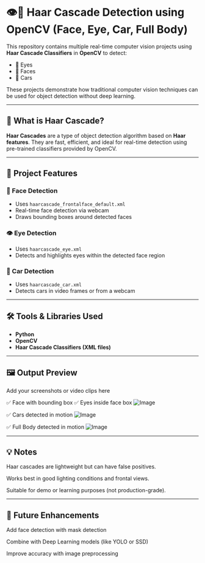 # 👁️🚗 Haar Cascade Detection using OpenCV (Face, Eye, Car, Full Body)

This repository contains multiple real-time computer vision projects using **Haar Cascade Classifiers** in **OpenCV** to detect:

- 👀 Eyes  
- 🙂 Faces  
- 🚗 Cars  

These projects demonstrate how traditional computer vision techniques can be used for object detection without deep learning.

---

## 📌 What is Haar Cascade?

**Haar Cascades** are a type of object detection algorithm based on **Haar features**. They are fast, efficient, and ideal for real-time detection using pre-trained classifiers provided by OpenCV.

---

## 🎯 Project Features

### 🙂 Face Detection
- Uses `haarcascade_frontalface_default.xml`
- Real-time face detection via webcam
- Draws bounding boxes around detected faces

### 👁️ Eye Detection
- Uses `haarcascade_eye.xml`
- Detects and highlights eyes within the detected face region

### 🚗 Car Detection
- Uses `haarcascade_car.xml`
- Detects cars in video frames or from a webcam

---

## 🛠 Tools & Libraries Used

- **Python**
- **OpenCV**
- **Haar Cascade Classifiers (XML files)**

---

## 🖼️ Output Preview
Add your screenshots or video clips here

✅ Face with bounding box
✅ Eyes inside face box
![Image](https://github.com/user-attachments/assets/6f6a88b2-33ad-4a9c-ba9f-0920f559f144)

✅ Cars detected in motion
![Image](https://github.com/user-attachments/assets/7bf2716c-565a-4fdc-8860-060756fda538)

✅ Full Body detected in motion
![Image](https://github.com/user-attachments/assets/2f3a8447-94ac-4673-b79b-10be2b06fca4)

---

## 💡 Notes
Haar cascades are lightweight but can have false positives.

Works best in good lighting conditions and frontal views.

Suitable for demo or learning purposes (not production-grade).

---

## 🔮 Future Enhancements
Add face detection with mask detection

Combine with Deep Learning models (like YOLO or SSD)

Improve accuracy with image preprocessing 

